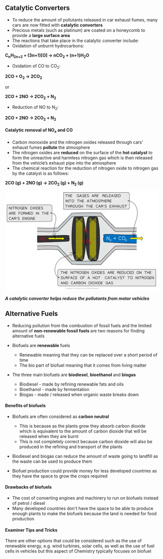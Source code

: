 Catalytic Converters
--------------------

* To reduce the amount of pollutants released in car exhaust fumes, many cars are now fitted with <b>catalytic converters</b>
* Precious metals (such as platinum) are coated on a honeycomb to provide a <b>large surface area</b>
* The reactions that take place in the catalytic converter include:
* Oxidation of unburnt hydrocarbons:

<b>C</b><sub><b>n</b></sub><b>H</b><sub><b>2n+2</b></sub><b> + (3n+1)[O] → nCO</b><sub><b>2</b></sub><b> + (n+1)H</b><sub><b>2</b></sub><b>O</b>

* Oxidation of CO to CO<sub>2</sub>:

<b>2CO + O</b><sub><b>2</b></sub><b> → 2CO</b><sub><b>2</b></sub>

or

<b>2CO + 2NO → 2CO</b><sub><b>2</b></sub><b> + N</b><sub><b>2</b></sub>

* Reduction of NO to N<sub>2</sub>:

<b>2CO + 2NO → 2CO</b><sub><b>2</b></sub><b> + N</b><sub><b>2</b></sub>

#### Catalytic removal of NO<sub>x</sub> and CO

* Carbon monoxide and the nitrogen oxides released through cars’ exhaust fumes <b>pollute </b>the atmosphere
* The nitrogen oxides are <b>reduced</b> on the surface of the <b>hot catalyst</b> to form the unreactive and harmless nitrogen gas which is then released from the vehicle’s exhaust pipe into the atmosphere
* The chemical reaction for the reduction of nitrogen oxide to nitrogen gas by the catalyst is as follows:

<b>2CO (g) + 2NO (g) → 2CO</b><sub><b>2 </b></sub><b>(g) + N</b><sub><b>2 </b></sub><b>(g)</b>

![Nitrogen & Sulfur - Catalytic Converters, downloadable AS & A Level Chemistry revision notes](2.4-Nitrogen-Sulfur-Catalytic-Converters.png)

<i><b>A catalytic converter helps reduce the pollutants from motor vehicles</b></i>

Alternative Fuels
-----------------

* Reducing pollution from the combustion of fossil fuels and the limited amount of <b>non-renewable fossil fuels </b>are two reasons for finding alternative fuels
* Biofuels are <b>renewable </b>fuels

  + Renewable meaning that they can be replaced over a short period of time
  + The bio part of biofuel meaning that it comes from living matter
* The three main biofuels are <b>biodiesel</b>, <b>bioethanol </b>and <b>biogas </b>

  + Biodiesel - made by refining renewable fats and oils
  + Bioethanol - made by fermentation
  + Biogas - made / released when organic waste breaks down

#### Benefits of biofuels

* Biofuels are often considered as <b>carbon neutral</b>

  + This is because as the plants grow they absorb carbon dioxide which is equivalent to the amount of carbon dioxide that will be released when they are burnt
  + This is not completely correct because carbon dioxide will also be produced in the refining and transport of the plants
* Biodiesel and biogas can reduce the amount of waste going to landfill as the waste can be used to produce them
* Biofuel production could provide money for less developed countries as they have the space to grow the crops required

#### Drawbacks of biofuels

* The cost of converting engines and machinery to run on biofuels instead of petrol / diesel
* Many developed countries don't have the space to be able to produce enough plants to make the biofuels because the land is needed for food production

#### Examiner Tips and Tricks

There are other options that could be considered such as the use of renewable energy, e.g. wind turbines, solar cells, as well as the use of fuel cells in vehicles but this aspect of Chemistry typically focuses on biofuel